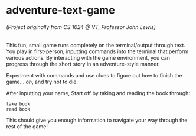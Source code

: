 # adventure-text-game

###### (Project originally from CS 1024 @ VT, Professor John Lewis)

This fun, small game runs completely on the terminal/output through text.
You play in first-person, inputting commands into the terminal that perform various actions. By interacting with the game environment, you can progress through the short story in an adventure-style manner.  

Experiment with commands and use clues to figure out how to finish the game... _oh_, and try not to die.

After inputting your name,
Start off by taking and reading the book through:
```
take book
read book
```
This should give you enough information to navigate your way through the rest of the game!
